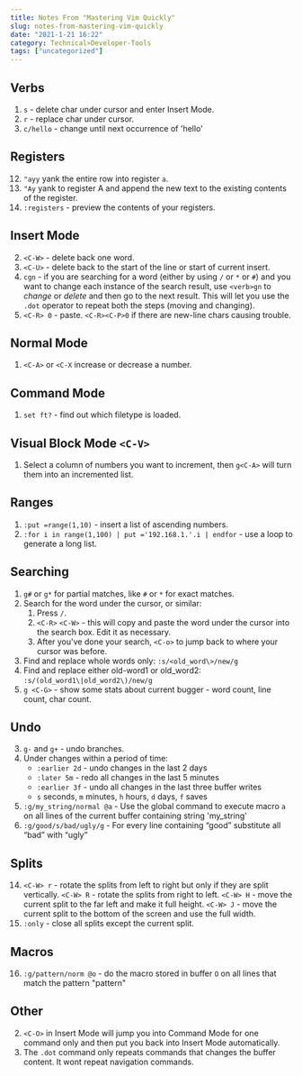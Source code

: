 ```yaml
---
title: Notes From "Mastering Vim Quickly"
slug: notes-from-mastering-vim-quickly
date: "2021-1-21 16:22"
category: Technical>Developer-Tools
tags: ["uncategorized"]
---
```


<TOCInline toc={props.toc} exclude="Overview" toHeading={2} />

## Verbs

1.  `s` - delete char under cursor and enter Insert Mode.
2.  `r` - replace char under cursor.
3.  `c/hello` - change until next occurrence of 'hello'

## Registers

12. `"ayy` yank the entire row into register `a`.
13. `"Ay` yank to register A and append the new text to the existing contents of
    the register.
14. `:registers` - preview the contents of your registers.

## Insert Mode

2. `<C-W>` - delete back one word.
3. `<C-U>` - delete back to the start of the line or start of current insert.
4. `cgn` - if you are searching for a word (either by using `/` or `*` or `#`)
   and you want to change each instance of the search result, use `<verb>gn` to
   _change_ or _delete_ and then go to the next result. This will let you use
   the `.dot` operator to repeat both the steps (moving and changing).
5. `<C-R> 0` - paste. `<C-R><C-P>0` if there are new-line chars causing
   trouble.

## Normal Mode

1. `<C-A>` or `<C-X` increase or decrease a number.

## Command Mode

1. `set ft?` - find out which filetype is loaded.

## Visual Block Mode `<C-V>`

1. Select a column of numbers you want to increment, then `g<C-A>` will turn
   them into an incremented list.

## Ranges

1. `:put =range(1,10)` - insert a list of ascending numbers.
2. `:for i in range(1,100) | put ='192.168.1.'.i | endfor` - use a loop to
   generate a long list.

## Searching

1.  `g#` or `g*` for partial matches, like `#` or `*` for exact matches.
2.  Search for the word under the cursor, or similar:
    1. Press `/`.
    2. `<C-R>` `<C-W>` - this will copy and paste the word under the cursor
       into the search box. Edit it as necessary.
    3. After you've done your search, `<C-o>` to jump back to where your cursor
       was before.
3.  Find and replace whole words only: `:s/<old_word\>/new/g`
4.  Find and replace either old-word1 or old_word2: `:s/(old_word1\|old_word2\)/new/g`
5.  `g <C-G>` - show some stats about current bugger - word count, line count,
    char count.

## Undo

3.  `g-` and `g+` - undo branches.
4.  Under changes within a period of time:
    - `:earlier 2d` - undo changes in the last 2 days
    - `:later 5m` - redo all changes in the last 5 minutes
    - `:earlier 3f` - undo all changes in the last three buffer writes
    - `s` seconds, `m` minutes, `h` hours, `d` days, `f` saves
5.  `:g/my_string/normal @a` - Use the global command to execute macro `a` on
    all lines of the current buffer containing string 'my_string'
6.  `:g/good/s/bad/ugly/g` - For every line containing “good” substitute all
    “bad” with “ugly”

## Splits

14. `<C-W> r` - rotate the splits from left to right but only if they are split
    vertically. `<C-W> R` - rotate the splits from right to left. `<C-W> H` -
    move the current split to the far left and make it full height. `<C-W> J` -
    move the current split to the bottom of the screen and use the full width.
15. `:only` - close all splits except the current split.

## Macros

16. `:g/pattern/norm @o` - do the macro stored in buffer `O` on all lines that
    match the pattern "pattern"

## Other

2.  `<C-O>` in Insert Mode will jump you into Command Mode for one command only
    and then put you back into Insert Mode automatically.
3.  The `.dot` command only repeats commands that changes the buffer content. It
    wont repeat navigation commands.
